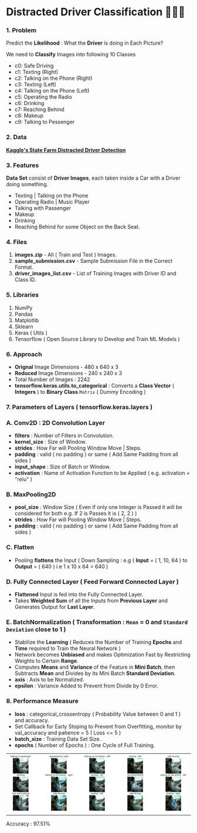 # Distracted Driver Classification 🚗🚙🚌

### 1. Problem

Predict the **Likelihood** : What the **Driver** is doing in Each Picture?

We need to **Classify** Images into following 10 Classes 

- c0: Safe Driving
- c1: Texting (Right) 
- c2: Talking on the Phone (Right)
- c3: Texting (Left)
- c4: Talking on the Phone (Left)
- c5: Operating the Radio
- c6: Drinking
- c7: Reaching Behind
- c8: Makeup
- c9: Talking to Pessenger

### 2. Data

**[Kaggle's State Farm Distracted Driver Detection](https://www.kaggle.com/c/state-farm-distracted-driver-detection/data)**

### 3. Features

**Data Set** consist of **Driver Images**, each taken inside a Car with a Driver doing something.
- Texting | Talking on the Phone
- Operating Radio | Music Player
- Talking with Passenger
- Makeup
- Drinking 
- Reaching Behind for some Object on the Back Seat.

### 4. Files 
1. **images.zip** - All ( Train and Test ) Images.
2. **sample_submission.csv** - Sample Submission File in the Correct Format.
3. **driver_images_list.csv** - List of Training Images with Driver ID and Class ID.

### 5. Libraries
1. NumPy
2. Pandas
3. Matplotlib
4. Sklearn
5. Keras ( Utils )
6. Tensorflow ( Open Source Library to Develop and Train ML Models )

### 6. Approach
- **Orignal** Image Dimensions - 480 x 640 x 3
- **Reduced** Image Dimensions - 240 x 240 x 3
- Total Number of Images : 2242
- **tensorflow.keras.utils.to_categorical** : Converts a **Class Vector** ( **Integers** ) to **Binary Class** `Matrix` ( Dummy Encoding )

### 7. Parameters of Layers ( **tensorflow.keras.layers**  )

### A. **Conv2D** : 2D Convolution Layer 
- **filters** : Number of Filters in Convolution.
- **kernel_size** : Size of Window. 
- **strides** : How Far will Pooling Window Move | Steps.
- **padding** : valid ( no padding ) or same ( Add Same Padding from all sides )
- **input_shape** : Size of Batch or Window.
- **activation** : Name of Activation Function to be Applied ( e.g. activation = "relu" ) 

### B. MaxPooling2D
- **pool_size** : Window Size ( Even if only one Integer is Passed it will be considered for both e.g. If 2 is Passes it is ( 2, 2 ) )
- **strides** : How Far will Pooling Window Move | Steps.
- **padding** : valid ( no padding ) or same ( Add Same Padding from all sides )

### C. Flatten
- Pooling **flattens** the Input ( Down Sampling :  e.g ( **Input** = ( 1, 10, 64 ) to **Output** = ( 640 ) i.e 1 x 10 x 64 = 640 )

### D. Fully Connected Layer ( Feed Forward Connected Layer )
- **Flattened** Input is fed into the Fully Connected Layer.
- Takes **Weighted Sum** of all the Inputs from **Previous Layer** and Generates Output for **Last Layer**.

### E. BatchNormalization ( Transformation : `Mean` = 0 and `Standard Deviation` close to 1  )
- Stabilize the **Learning** ( Reduces the Number of Training **Epochs** and **Time** required to Train the Neural Network )
- Network becomes **Unbiased** and makes Optimization Fast by Restricting Weights to Certain **Range**.
- Computes **Means** and **Variance** of the Feature in **Mini Batch**, then Subtracts **Mean** and Divides by its Mini Batch **Standard Deviation**.
- **axis** : Axis to be Normalized. 
- **epsilon** : Variance Added to Prevent from Divide by 0 Error.

### 8. Performance Measure 
- **loss** : categorical_crossentropy ( Probability Value between 0 and 1 ) and accuracy.
- Set Callback for Early Stoping to Prevent from Overfitting, monitor by val_accuracy and patience = 5 ( Loss <= 5 )
- **batch_size** : Training Data Set Size. 
- **epochs** ( Number of Epochs ) : One Cycle of Full Training.

<table align=center>
  <tr><td><img src="Output.png"></td></tr>
</table>

Accuracy : 97.51%
